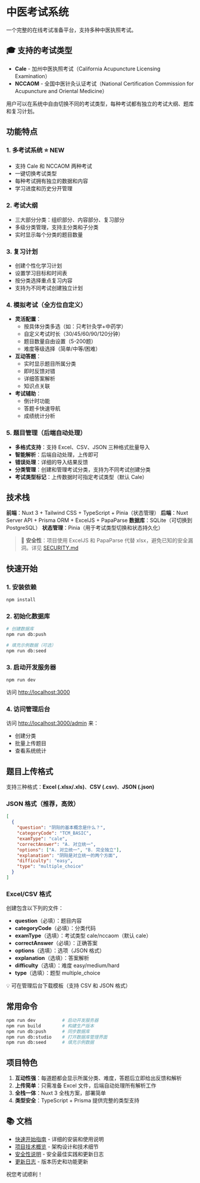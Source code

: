 # 中医考试系统

一个完整的在线考试准备平台，支持多种中医执照考试。

## 🎓 支持的考试类型

- **Cale** - 加州中医执照考试（California Acupuncture Licensing Examination）
- **NCCAOM** - 全国中医针灸认证考试（National Certification Commission for Acupuncture and Oriental Medicine）

用户可以在系统中自由切换不同的考试类型，每种考试都有独立的考试大纲、题库和复习计划。

## 功能特点

### 1. 多考试系统 ⭐ NEW
- 支持 Cale 和 NCCAOM 两种考试
- 一键切换考试类型
- 每种考试拥有独立的数据和内容
- 学习进度和历史分开管理

### 2. 考试大纲
- 三大部分分类：组织部分、内容部分、复习部分
- 多级分类管理，支持主分类和子分类
- 实时显示每个分类的题目数量

### 3. 复习计划
- 创建个性化学习计划
- 设置学习目标和时间表
- 按分类选择重点复习内容
- 支持为不同考试创建独立计划

### 4. 模拟考试（全方位自定义）
- **灵活配置**：
  - 按具体分类多选（如：只考针灸学+中药学）
  - 自定义考试时长（30/45/60/90/120分钟）
  - 题目数量自由设置（5-200题）
  - 难度等级选择（简单/中等/困难）
- **互动答题**：
  - 实时显示题目所属分类
  - 即时反馈对错
  - 详细答案解析
  - 知识点关联
- **考试辅助**：
  - 倒计时功能
  - 答题卡快速导航
  - 成绩统计分析

### 5. 题目管理（后端自动处理）
- **多格式支持**：支持 Excel、CSV、JSON 三种格式批量导入
- **智能解析**：后端自动处理，上传即可
- **错误处理**：详细的导入结果反馈
- **分类管理**：创建和管理考试分类，支持为不同考试创建分类
- **考试类型标记**：上传数据时可指定考试类型（默认 Cale）

## 技术栈

**前端**：Nuxt 3 + Tailwind CSS + TypeScript + Pinia（状态管理）
**后端**：Nuxt Server API + Prisma ORM + ExcelJS + PapaParse
**数据库**：SQLite（可切换到 PostgreSQL）
**状态管理**：Pinia（用于考试类型切换和状态持久化）

> 📌 **安全性**：项目使用 ExcelJS 和 PapaParse 代替 xlsx，避免已知的安全漏洞。详见 [SECURITY.md](docs/SECURITY.md)

## 快速开始

### 1. 安装依赖
```bash
npm install
```

### 2. 初始化数据库
```bash
# 创建数据库
npm run db:push

# 填充示例数据（可选）
npm run db:seed
```

### 3. 启动开发服务器
```bash
npm run dev
```

访问 [http://localhost:3000](http://localhost:3000)

### 4. 访问管理后台
访问 [http://localhost:3000/admin](http://localhost:3000/admin) 来：
- 创建分类
- 批量上传题目
- 查看系统统计

## 题目上传格式

支持三种格式：**Excel (.xlsx/.xls)**、**CSV (.csv)**、**JSON (.json)**

### JSON 格式（推荐，高效）

```json
[
  {
    "question": "阴阳的基本概念是什么？",
    "categoryCode": "TCM_BASIC",
    "examType": "cale",
    "correctAnswer": "A. 对立统一",
    "options": ["A. 对立统一", "B. 完全独立"],
    "explanation": "阴阳是对立统一的两个方面",
    "difficulty": "easy",
    "type": "multiple_choice"
  }
]
```

### Excel/CSV 格式

创建包含以下列的文件：

- **question**（必填）：题目内容
- **categoryCode**（必填）：分类代码
- **examType**（选填）：考试类型 cale/nccaom（默认 cale）
- **correctAnswer**（必填）：正确答案
- **options**（选填）：选项（JSON 格式）
- **explanation**（选填）：答案解析
- **difficulty**（选填）：难度 easy/medium/hard
- **type**（选填）：题型 multiple_choice

💡 可在管理后台下载模板（支持 CSV 和 JSON 格式）

## 常用命令

```bash
npm run dev          # 启动开发服务器
npm run build        # 构建生产版本
npm run db:push      # 同步数据库
npm run db:studio    # 打开数据库管理界面
npm run db:seed      # 填充示例数据
```

## 项目特色

1. **互动性强**：每道题都会显示所属分类、难度，答题后立即给出反馈和解析
2. **上传简单**：只需准备 Excel 文件，后端自动处理所有解析工作
3. **全栈一体**：Nuxt 3 全栈方案，部署简单
4. **类型安全**：TypeScript + Prisma 提供完整的类型支持

## 📚 文档

- [快速开始指南](docs/QUICK_START.md) - 详细的安装和使用说明
- [项目技术概览](docs/PROJECT_OVERVIEW.md) - 架构设计和技术细节
- [安全性说明](docs/SECURITY.md) - 安全最佳实践和更新日志
- [更新日志](docs/CHANGELOG.md) - 版本历史和功能更新

祝您考试顺利！
